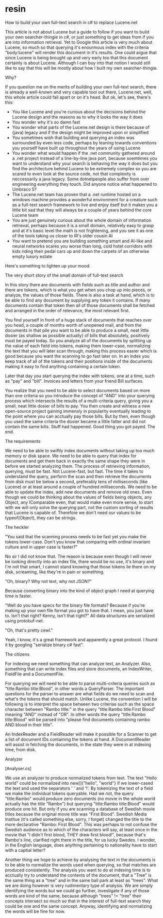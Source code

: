 # resin
How to build your own full-text search in c# to replace Lucene.net

This article is not about Lucene but a guide to follow if you want to build your own searcher-thingie in c#, or just something to get ideas from if you are into information retrieval. Yet to Google this article is very much about Lucene, so much so that querying it's enourmous index with the criteria "body:lucene" will render this document in it's results. One could argue that since Lucene is being brought up and very early too that this document certainly is about Lucene. Although I can buy into that notion I would still like to say that this will be mostly about how I built my own searcher-thingie.

Why?

If you question me on the merits of building your own full-text search, there is already a well-known and very capable tool out there, Lucene.net, well, this whole article could fall apart or on it's head. But ok, let's see, there's this:

- You like Lucene and you're curious about the decisions behind the Lucene design and the reasons as to why it looks the way it does
- You wonder why it's so damn fast
- You wonder what parts of the Lucene.net design is there because of (java) legacy and if the design might be improved upon or simplified
- You sometimes wish that building and querying an index was surrounded by even less code, perhaps by leaning towards conventions you yourself have built up throughout the years of using Lucene
- You wonder what would happen if the .net community gathered around a .net project instead of a line-by-line java port, because soemtimes you want to understand why your search is behaving the way it does but you find the architecture behind Lucene to be extremely complex so you are scared to even look at the source code, not that complexity is neccessarily a java legacy. Some dotnetpeople also suffer from over engineering everything they touch. Did anyone notice what happened to Umbraco 5?
- The Lucene.net team has proven that a .net runtime hosted on a windows machine provides a wonderful environment for a creature such as a full-text search framework to live and enjoy itself but it makes you a little bit sad that they will always be a couple of years behind the core Lucene team
- You are just genuinely curious about the whole domain of information retrieval, perhaps because it is a small domain, relatively easy to grasp and at it's basic level the math is not frightening, and you see it as one of the tools taking us closer to IR's older cousin AI
- You want to pretend you are building something smart and AI-like and neural networks scares you worse than long, cold hotel corridors with kids riding their pedal cars up and down the carpets of an otherwise empty luxury estate

Here's something to lighten up your mood.

The very short story of the small domain of full-text search

In this story there are documents with fields such as title and author and there are tokens, which is what you get when you chop up into pieces, or analyze, the values of those fields. There is also a task at hand, which is to be able to find any document by supplying any token it contains. If many documents contain that token then all of those documents shall be fetched and arranged in the order of relevance, the most relevant first. 

You find yourself in front of a huge stack of documents that reaches over you head, a couple of months worth of unopened mail, and from the documents in that pile you want to be able to produce a small, neat little dosier (as shallow as possible actually) of bills that absolutely, positively must be payed today. So you analyze all of the documents by splitting up the value of each field into tokens, making them lower-case, normalizing the text that you will later scan through, making this process easier which is good because you want the scanning to go fast later on. In an index you keep track of all of the tokens and their positions inside of the documents making it easy to find anything containing a certain token.

Later that day you start querying the index with tokens, one at a time, such as "pay" and "bill". Invoices and letters from your friend Bill surfaces.

You realize that you need to be able to select documents based on more than one criteria so you introduce the concept of "AND" into your querying process which intersects the results of a multi-criteria query, giving you a small, neat little dosier of bills to pay. You then create and witness a new open-source project gaining immensly in popularity eventually leading to the point where you can acctually pay those bills. But by then, even though you used the same criteria the dosier became a little fatter and did not contain the same bills. Stuff had happened. Good thing you got payed. The end.

The requirements

We need to be able to swiftly index documents without taking up too much memory or disk space. We need to be able to query that index for documents and get them back in exactly the same shape they were in before we started analyzing them. The process of retrieving information, querying, must be fast. Not Lucene-fast, but fast. The time it takes to understand the query, perform the scan and then retrieve the documents from disk must be below a second, preferably tens of milliseconds (like Lucene) or at least around a couple of hundred milliseconds. We need to be able to update the index, add new documents and remove old ones. Even though we could be thinking about the values of fields being objects, any Object, any IComparable even, that would make even more sense, to start with we will only solve the querying part, not the custom sorting of results that Lucene is capable of. Therefore we don't need our values to be typeof(Object), they can be strings.

The heckler

"You said that the scanning process needs to be fast yet you make the tokens lower-case. Don't you know that comparing with ordinal invariant culture and in upper case is faster?"

No sir I did not know that. The reason is because even though I will never be looking directly into an index file, there would be no use, it's binary and I'm not that smart, I cannot stand knowing that those tokens lie there on my disk, screaming, like they're in pain or something.

"Oh, binary? Why not text, why not JSON?"

Because converting binary into the kind of object graph I need at querying time is faster.

"Well do you have specs for the binary file formats? Because if you're making up your own file format you got to have that. I mean, you just have to. Isn't that right? Kenny, isn't that right?"
All data structures are serialized using protobuf-net.

"Oh, that's pretty cewl."

Yeah, I know, it's a great framework and apparently a great protocol. I found it by googling "serialize binary c# fast".

The citizens

For indexing we need something that can analyze text, an Analyzer. Also, something that can write index files and store documents, an IndexWriter, FieldFile and a DocumentFile. 

For querying we will need to be able to parse multi-criteria queries such as "title:Rambo title:Blood", in other words a QueryParser. The important questions for the parser to answer are what fields do we need to scan and what's the tokens that should match. Unlike Lucene, the convention I will be following is to interpret the space between two criterias such as the space character between "Rambo title:" in the query "title:Rambo title:First Blood" meaning "AND" instead of "OR". In other words the query "title:Rambo title:Blood" will be parsed into "please find documents containing rambo AND blood in their title".

An IndexReader and a FieldReader will make it possible for a Scanner to get a list of document IDs containing the tokens at hand. A DocumentReader will assist in fetching the documents, in the state they were in at indexing time, from disk.

Analyzer

[Analyser.cs]

We use an analyzer to produce normalized tokens from text. The text "Hello world" could be normalized into new[]{"hello", "world"} if we lower-cased the text and used the separators ' ' and '!'. By tokenizing the text of a field we make the individual tokens queryable. Had we not, the query "title:Rambo" would produce zero documents (no movie in the whole world actually has the title "Rambo") but querying "title:Rambo title:Blood" would produce one hit. But only if you are scanning a database of Swedish movie titles because the original movie title was "First Blood". Swedish Media Institue (it's called something else, sorry, I forget) changed the title to the more declarative "Rambo: First Blood". This was perhaps to not confuse the Swedish audience as to which of the characters will say, at least once in the movie that "I didn't first blood, THEY drew first blood!", because that's Rambo's line, clarified right there in the title, for us lucky Swedes. I wonder, in the English language, does anything pertaining to nationality have to start with a captial letter?

Another thing we hope to achieve by analysing the text in the documents is to be able to normalize the words used when querying, so that matches are produced consistently. The analysis you want to do at indexing time is to acctually try to understand the contents of the document, that a "Tree" is the same thing as a "tree" and in the same ball park at least as "trees". What we are doing however is very rudimentary type of analysis. We are simply identifying the words but we could go further, investigate if any of those words are kind of the same, because although "trees" != "tree" their concepts intersect so much so that in the interest of full-text search they could be one and the same concept. Anyway, identifying and normalizing the words will be fine for now.
